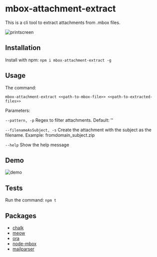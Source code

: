 # mbox-attachment-extract

This is a cli tool to extract attachments from .mbox files.

![printscreen](https://i.imgur.com/qC0jtQn.png)

## Installation

Install with npm: `npm i mbox-attachment-extract -g`

## Usage

The command:

`mbox-attachment-extract <<path-to-mbox-file>> <<path-to-extracted-files>>`

Parameters:

`--pattern, -p` Regex to filter attachments. Default: ''

`--filenameAsSubject, -s` Create the attachment with the subject as the filename. Example: fromdomain_subject.zip

`--help` Show the help message

## Demo

![demo](https://github.com/andre000/mbox-attachment-extract/raw/master/demo.svg?sanitize=true)

## Tests

Run the command: `npm t`

## Packages

- [chalk](https://github.com/chalk/chalk)
- [meow](https://github.com/sindresorhus/meow)
- [ora](https://github.com/sindresorhus/ora)
- [node-mbox](https://github.com/robertklep/node-mbox)
- [mailparser](https://github.com/nodemailer/mailparser)
